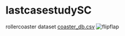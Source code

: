 # lastcasestudySC
rollercoaster dataset
[coaster_db.csv](https://github.com/SCwpi/lastcasestudySC/files/11306313/coaster_db.csv)
![flipflap](https://user-images.githubusercontent.com/129799932/233896852-d20ab278-330f-43af-a515-3c5298cafb40.jpg)
